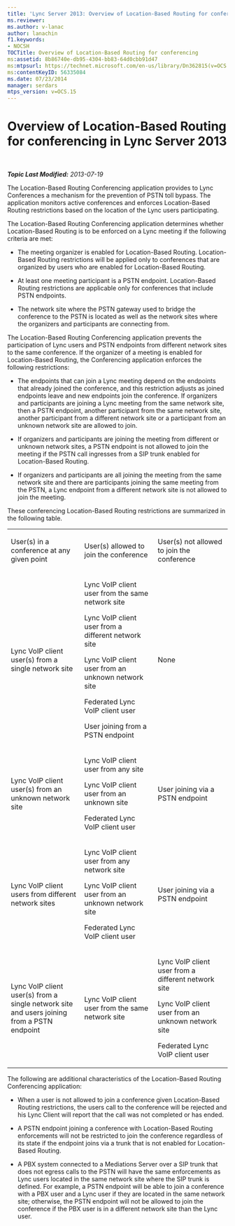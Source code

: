 ```yaml
---
title: 'Lync Server 2013: Overview of Location-Based Routing for conferencing'
ms.reviewer: 
ms.author: v-lanac
author: lanachin
f1.keywords:
- NOCSH
TOCTitle: Overview of Location-Based Routing for conferencing
ms:assetid: 8b86740e-db95-4304-bb83-64d0cbb91d47
ms:mtpsurl: https://technet.microsoft.com/en-us/library/Dn362815(v=OCS.15)
ms:contentKeyID: 56335084
ms.date: 07/23/2014
manager: serdars
mtps_version: v=OCS.15
---
```


<div data-xmlns="http://www.w3.org/1999/xhtml">

<div class="topic" data-xmlns="http://www.w3.org/1999/xhtml" data-msxsl="urn:schemas-microsoft-com:xslt" data-cs="http://msdn.microsoft.com/en-us/">

<div data-asp="http://msdn2.microsoft.com/asp">

# Overview of Location-Based Routing for conferencing in Lync Server 2013

</div>

<div id="mainSection">

<div id="mainBody">

<span> </span>

_**Topic Last Modified:** 2013-07-19_

The Location-Based Routing Conferencing application provides to Lync Conferences a mechanism for the prevention of PSTN toll bypass. The application monitors active conferences and enforces Location-Based Routing restrictions based on the location of the Lync users participating.

The Location-Based Routing Conferencing application determines whether Location-Based Routing is to be enforced on a Lync meeting if the following criteria are met:

  - The meeting organizer is enabled for Location-Based Routing. Location-Based Routing restrictions will be applied only to conferences that are organized by users who are enabled for Location-Based Routing.

  - At least one meeting participant is a PSTN endpoint. Location-Based Routing restrictions are applicable only for conferences that include PSTN endpoints.

  - The network site where the PSTN gateway used to bridge the conference to the PSTN is located as well as the network sites where the organizers and participants are connecting from.

The Location-Based Routing Conferencing application prevents the participation of Lync users and PSTN endpoints from different network sites to the same conference. If the organizer of a meeting is enabled for Location-Based Routing, the Conferencing application enforces the following restrictions:

  - The endpoints that can join a Lync meeting depend on the endpoints that already joined the conference, and this restriction adjusts as joined endpoints leave and new endpoints join the conference. If organizers and participants are joining a Lync meeting from the same network site, then a PSTN endpoint, another participant from the same network site, another participant from a different network site or a participant from an unknown network site are allowed to join.

  - If organizers and participants are joining the meeting from different or unknown network sites, a PSTN endpoint is not allowed to join the meeting if the PSTN call ingresses from a SIP trunk enabled for Location-Based Routing.

  - If organizers and participants are all joining the meeting from the same network site and there are participants joining the same meeting from the PSTN, a Lync endpoint from a different network site is not allowed to join the meeting.

These conferencing Location-Based Routing restrictions are summarized in the following table.


<table>
<colgroup>
<col style="width: 33%" />
<col style="width: 33%" />
<col style="width: 33%" />
</colgroup>
<tbody>
<tr class="odd">
<td><p>User(s) in a conference at any given point</p></td>
<td><p>User(s) allowed to join the conference</p></td>
<td><p>User(s) not allowed to join the conference</p></td>
</tr>
<tr class="even">
<td><p>Lync VoIP client user(s) from a single network site</p></td>
<td><p>Lync VoIP client user from the same network site</p>
<p>Lync VoIP client user from a different network site</p>
<p>Lync VoIP client user from an unknown network site</p>
<p>Federated Lync VoIP client user</p>
<p>User joining from a PSTN endpoint</p></td>
<td><p>None</p></td>
</tr>
<tr class="odd">
<td><p>Lync VoIP client user(s) from an unknown network site</p></td>
<td><p>Lync VoIP client user from any site</p>
<p>Lync VoIP client user from an unknown site</p>
<p>Federated Lync VoIP client user</p></td>
<td><p>User joining via a PSTN endpoint</p></td>
</tr>
<tr class="even">
<td><p>Lync VoIP client users from different network sites</p></td>
<td><p>Lync VoIP client user from any network site</p>
<p>Lync VoIP client user from an unknown network site</p>
<p>Federated Lync VoIP client user</p></td>
<td><p>User joining via a PSTN endpoint</p></td>
</tr>
<tr class="odd">
<td><p>Lync VoIP client user(s) from a single network site and users joining from a PSTN endpoint</p></td>
<td><p>Lync VoIP client user from the same network site</p></td>
<td><p>Lync VoIP client user from a different network site</p>
<p>Lync VoIP client user from an unknown network site</p>
<p>Federated Lync VoIP client user</p></td>
</tr>
</tbody>
</table>


The following are additional characteristics of the Location-Based Routing Conferencing application:

  - When a user is not allowed to join a conference given Location-Based Routing restrictions, the users call to the conference will be rejected and his Lync Client will report that the call was not completed or has ended.

  - A PSTN endpoint joining a conference with Location-Based Routing enforcements will not be restricted to join the conference regardless of its state if the endpoint joins via a trunk that is not enabled for Location-Based Routing.

  - A PBX system connected to a Mediations Server over a SIP trunk that does not egress calls to the PSTN will have the same enforcements as Lync users located in the same network site where the SIP trunk is defined. For example, a PSTN endpoint will be able to join a conference with a PBX user and a Lync user if they are located in the same network site; otherwise, the PSTN endpoint will not be allowed to join the conference if the PBX user is in a different network site than the Lync user.

</div>

<span> </span>

</div>

</div>

</div>


